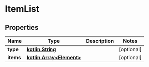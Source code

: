 # ItemList

## Properties
Name | Type | Description | Notes
------------ | ------------- | ------------- | -------------
**type** | [**kotlin.String**](.md) |  |  [optional]
**items** | [**kotlin.Array&lt;Element&gt;**](Element.md) |  |  [optional]
